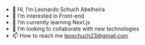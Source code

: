 - 👋 Hi, I’m Leonardo Schuch Abelheira
- 👀 I’m interested in Front-end
- 🌱 I’m currently learning Next.js
- 💞️ I’m looking to collaborate with new technologies
- 📫 How to reach me leoschuch23@gmail.com

<!---
Leo-Schuch/Leo-Schuch is a ✨ special ✨ repository because its `README.md` (this file) appears on your GitHub profile.
You can click the Preview link to take a look at your changes.
--->
